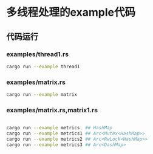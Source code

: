# 多线程处理的example代码

## 代码运行

### examples/thread1.rs

```bash
cargo run --example thread1
```

### examples/matrix.rs

```bash
cargo run --example matrix
```

### examples/matrix.rs,matrix1.rs
```bash

cargo run --example metrics  ## HashMap
cargo run --example metrics1 ## Arc<Mutex<HashMap>>
cargo run --example metrics2 ## Arc<RwLock<HashMap>>
cargo run --example metrics3 ## Arc<DashMap>
```
